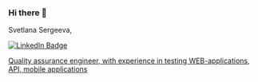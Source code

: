 ### Hi there 👋

Svetlana Sergeeva,

<div id="badges">
<a href="https://www.linkedin.com/in/svetlana-sergeeva-535ba0248/">
  <img src="https://img.shields.io/badge/LinkedIn-blue?style=for-the-badge&logo=linkedin&logoColor=white" alt="LinkedIn Badge"/>
</div>

Quality assurance engineer, with experience in testing WEB-applications, API, mobile applications

<img src="https://komarev.com/ghpvc/?username=SergeevaSA&style=flat-square&color=blue" alt=""/>
